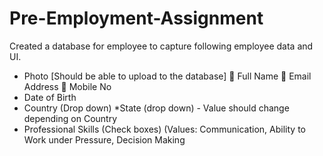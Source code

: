 # Pre-Employment-Assignment
Created a database for employee to capture following employee data and UI.
 * Photo [Should be able to upload to the database]  Full Name  Email Address  Mobile No
* Date of Birth
* Country (Drop down) *State (drop down) - Value should change depending on Country
* Professional Skills (Check boxes) (Values: Communication, Ability to Work under
Pressure, Decision Making
